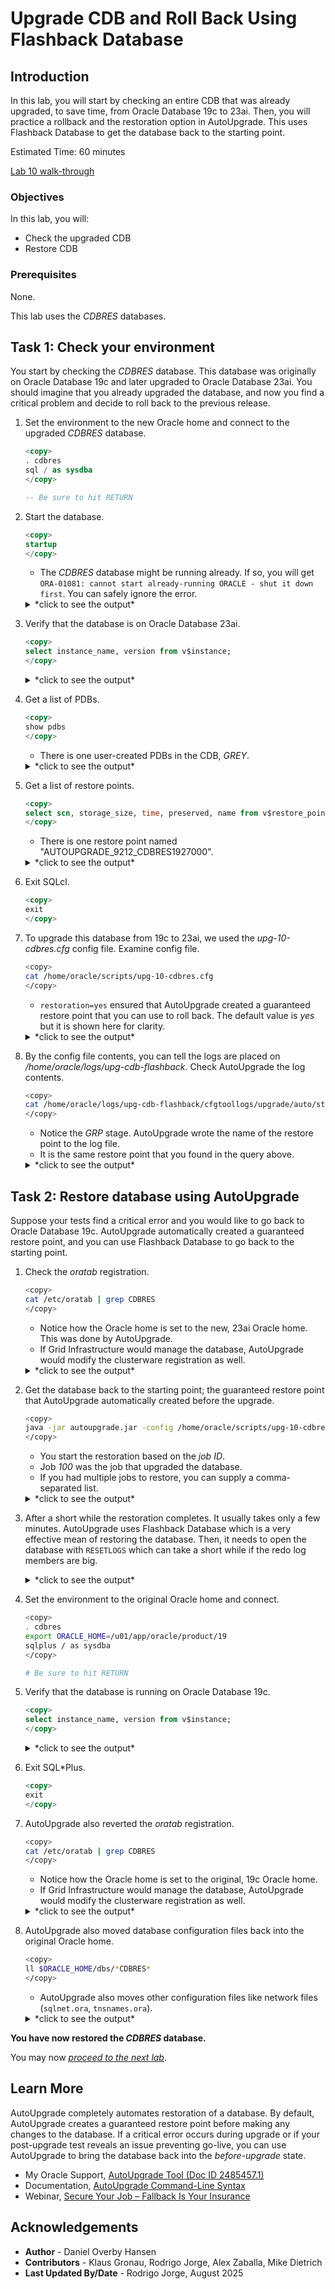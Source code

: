 # Upgrade CDB and Roll Back Using Flashback Database

## Introduction

In this lab, you will start by checking an entire CDB that was already upgraded, to save time, from Oracle Database 19c to 23ai. Then, you will practice a rollback and the restoration option in AutoUpgrade. This uses Flashback Database to get the database back to the starting point.

Estimated Time: 60 minutes

[Lab 10 walk-through](videohub:1_yd0yeopa)

### Objectives

In this lab, you will:

* Check the upgraded CDB
* Restore CDB

### Prerequisites

None.

This lab uses the *CDBRES* databases.

## Task 1: Check your environment

You start by checking the *CDBRES* database. This database was originally on Oracle Database 19c and later upgraded to Oracle Database 23ai. You should imagine that you already upgraded the database, and now you find a critical problem and decide to roll back to the previous release.

1. Set the environment to the new Oracle home and connect to the upgraded *CDBRES* database.

    ``` sql
    <copy>
    . cdbres
    sql / as sysdba
    </copy>

    -- Be sure to hit RETURN
    ```

2. Start the database.

    ``` sql
    <copy>
    startup
    </copy>
    ```

    * The *CDBRES* database might be running already. If so, you will get `ORA-01081: cannot start already-running ORACLE - shut it down first`. You can safely ignore the error.

    <details>
    <summary>*click to see the output*</summary>

    ``` text
    SQL> startup
    ORACLE instance started.

    Total System Global Area 4294964616 bytes
    Fixed Size                  9172360 bytes
    Variable Size             855638016 bytes
    Database Buffers         3422552064 bytes
    Redo Buffers                7602176 bytes

    Database mounted.
    Database opened.
    ```

    </details>

3. Verify that the database is on Oracle Database 23ai.

    ``` sql
    <copy>
    select instance_name, version from v$instance;
    </copy>
    ```

    <details>
    <summary>*click to see the output*</summary>

    ``` text
    SQL> select instance_name, version from v$instance;

    INSTANCE_NAME    VERSION
    ---------------- -----------------
    CDBRES           23.0.0.0.0
    ```

    </details>

4. Get a list of PDBs.

    ``` sql
    <copy>
    show pdbs
    </copy>
    ```

    * There is one user-created PDBs in the CDB, *GREY*.

    <details>
    <summary>*click to see the output*</summary>

    ``` text
    CON_ID     CON_NAME           OPEN MODE  RESTRICTED
    ---------- ------------------ ---------- ----------
             2 PDB$SEED           READ ONLY  NO
             3 GREY               READ WRITE NO
    ```

    </details>

5. Get a list of restore points.

    ``` sql
    <copy>
    select scn, storage_size, time, preserved, name from v$restore_point;
    </copy>
    ```

    * There is one restore point named "AUTOUPGRADE\_9212\_CDBRES1927000".

    <details>
    <summary>*click to see the output*</summary>

    ``` text
    SQL> select scn, storage_size, time, preserved, name from v$restore_point;

          SCN    STORAGE_SIZE TIME                               PRESERVED    NAME
    _________ _______________ __________________________________ ____________ _________________________________
       715819      1677721600 24-JUL-25 03.15.50.000000000 PM    YES          AUTOUPGRADE_9212_CDBRES1927000
    ```

    </details>

6. Exit SQLcl.

    ``` sql
    <copy>
    exit
    </copy>
    ```

7. To upgrade this database from 19c to 23ai, we used the *upg-10-cdbres.cfg* config file. Examine config file.

    ``` bash
    <copy>
    cat /home/oracle/scripts/upg-10-cdbres.cfg
    </copy>
    ```

    * `restoration=yes` ensured that AutoUpgrade created a guaranteed restore point that you can use to roll back. The default value is *yes* but it is shown here for clarity.

    <details>
    <summary>*click to see the output*</summary>

    ``` text
    global.autoupg_log_dir=/home/oracle/logs/upg-cdb-flashback
    upg1.source_home=/u01/app/oracle/product/19
    upg1.target_home=/u01/app/oracle/product/23
    upg1.sid=CDBRES
    upg1.restoration=yes
    upg1.timezone_upg=NO
    ```

    </details>

8. By the config file contents, you can tell the logs are placed on */home/oracle/logs/upg-cdb-flashback*. Check AutoUpgrade the log contents.

    ``` bash
    <copy>
    cat /home/oracle/logs/upg-cdb-flashback/cfgtoollogs/upgrade/auto/status/status.log
    </copy>
    ```

    * Notice the *GRP* stage. AutoUpgrade wrote the name of the restore point to the log file.
    * It is the same restore point that you found in the query above.

    <details>
    <summary>*click to see the output*</summary>

    ``` text
    ==========================================
              Autoupgrade Summary Report
    ==========================================
    [Date]           Thu Jul 24 16:26:24 GMT 2025
    [Number of Jobs] 1
    ==========================================
    [Job ID] 100
    ==========================================
    [DB Name]                cdbres
    [Version Before Upgrade] 19.27.0.0.0
    [Version After Upgrade]  23.9.0.25.07
    ------------------------------------------
    [Stage Name]    GRP
    [Status]        SUCCESS
    [Start Time]    2025-07-24 15:15:50
    [Duration]      0:00:02
    [Detail]        Please drop the following GRPs after Autoupgrade completes:
                     AUTOUPGRADE_9212_CDBRES1927000
    ------------------------------------------
    [Stage Name]    PREUPGRADE
    [Status]        SUCCESS
    [Start Time]    2025-07-24 15:15:52
    [Duration]      0:00:00
    [Log Directory] /home/oracle/logs/upg-cdb-flashback/CDBRES/100/preupgrade
    ------------------------------------------
    [Stage Name]    PRECHECKS
    [Status]        SUCCESS
    [Start Time]    2025-07-24 15:15:52
    [Duration]      0:00:32
    [Log Directory] /home/oracle/logs/upg-cdb-flashback/CDBRES/100/prechecks
    [Detail]        /home/oracle/logs/upg-cdb-flashback/CDBRES/100/prechecks/cdbres_preupgrade.log
                    Check passed and no manual intervention needed
    ------------------------------------------
    [Stage Name]    PREFIXUPS
    [Status]        SUCCESS
    [Start Time]    2025-07-24 15:16:24
    [Duration]      0:02:48
    [Log Directory] /home/oracle/logs/upg-cdb-flashback/CDBRES/100/prefixups
    [Detail]        /home/oracle/logs/upg-cdb-flashback/CDBRES/100/prefixups/prefixups.html
    ------------------------------------------
    [Stage Name]    DRAIN
    [Status]        SUCCESS
    [Start Time]    2025-07-24 15:19:13
    [Duration]      0:00:43
    [Log Directory] /home/oracle/logs/upg-cdb-flashback/CDBRES/100/drain
    ------------------------------------------
    [Stage Name]    DBUPGRADE
    [Status]        SUCCESS
    [Start Time]    2025-07-24 15:19:57
    [Duration]      0:48:01
    [Log Directory] /home/oracle/logs/upg-cdb-flashback/CDBRES/100/dbupgrade
    ------------------------------------------
    [Stage Name]    POSTCHECKS
    [Status]        SUCCESS
    [Start Time]    2025-07-24 16:08:12
    [Duration]      0:00:04
    [Log Directory] /home/oracle/logs/upg-cdb-flashback/CDBRES/100/postchecks
    [Detail]        /home/oracle/logs/upg-cdb-flashback/CDBRES/100/postchecks/cdbres_postupgrade.log
                    Check passed and no manual intervention needed
    ------------------------------------------
    [Stage Name]    POSTFIXUPS
    [Status]        SUCCESS
    [Start Time]    2025-07-24 16:08:18
    [Duration]      0:17:33
    [Log Directory] /home/oracle/logs/upg-cdb-flashback/CDBRES/100/postfixups
    [Detail]        /home/oracle/logs/upg-cdb-flashback/CDBRES/100/postfixups/postfixups.html
    ------------------------------------------
    [Stage Name]    POSTUPGRADE
    [Status]        SUCCESS
    [Start Time]    2025-07-24 16:25:51
    [Duration]      0:00:31
    [Log Directory] /home/oracle/logs/upg-cdb-flashback/CDBRES/100/postupgrade
    ------------------------------------------
    [Stage Name]    SYSUPDATES
    [Status]        SUCCESS
    [Start Time]    2025-07-24 16:26:23
    [Duration]      0:00:01
    [Log Directory] /home/oracle/logs/upg-cdb-flashback/CDBRES/100/sysupdates
    ------------------------------------------
    Summary:/home/oracle/logs/upg-cdb-flashback/CDBRES/100/dbupgrade/upg_summary.log
    ```

    </details>

## Task 2: Restore database using AutoUpgrade

Suppose your tests find a critical error and you would like to go back to Oracle Database 19c. AutoUpgrade automatically created a guaranteed restore point, and you can use Flashback Database to go back to the starting point.

1. Check the *oratab* registration.

    ``` bash
    <copy>
    cat /etc/oratab | grep CDBRES
    </copy>
    ```

    * Notice how the Oracle home is set to the new, 23ai Oracle home. This was done by AutoUpgrade.
    * If Grid Infrastructure would manage the database, AutoUpgrade would modify the clusterware registration as well.

    <details>
    <summary>*click to see the output*</summary>

    ``` text
    CDBRES:/u01/app/oracle/product/23:N
    ```

    </details>

2. Get the database back to the starting point; the guaranteed restore point that AutoUpgrade automatically created before the upgrade.

    ``` bash
    <copy>
    java -jar autoupgrade.jar -config /home/oracle/scripts/upg-10-cdbres.cfg -restore -jobs 100
    </copy>
    ```

    * You start the restoration based on the *job ID*.
    * Job *100* was the job that upgraded the database.
    * If you had multiple jobs to restore, you can supply a comma-separated list.

    <details>
    <summary>*click to see the output*</summary>

    ``` text
    Previous execution found loading latest data
    Total jobs being restored: 1
    +--------------------------------+
    | Starting AutoUpgrade execution |
    +--------------------------------+
    +----+-------+---------+---------+--------+------------+-------+-------+
    |Job#|DB_NAME|    STAGE|OPERATION|  STATUS|  START_TIME|UPDATED|MESSAGE|
    +----+-------+---------+---------+--------+------------+-------+-------+
    | 100| CDBRES|COMPLETED|  STOPPED|FINISHED|Jul-31 09:15|       |       |
    +----+-------+---------+---------+--------+------------+-------+-------+
    Total jobs 1
    ```

    </details>

3. After a short while the restoration completes. It usually takes only a few minutes. AutoUpgrade uses Flashback Database which is a very effective mean of restoring the database. Then, it needs to open the database with `RESETLOGS` which can take a short while if the redo log members are big.

    <details>
    <summary>*click to see the output*</summary>

    ``` text
    Job 100 completed
    ------------------- Final Summary --------------------
    Number of databases            [ 1 ]

    Jobs restored                  [1]
    Jobs failed                    [0]
    -------------------- JOBS PENDING --------------------
    Job 100 for CDBRES

    Please check the summary report at:
    /home/oracle/logs/upg-cdb-flashback/cfgtoollogs/upgrade/auto/status/status.html
    /home/oracle/logs/upg-cdb-flashback/cfgtoollogs/upgrade/auto/status/status.log
    Exiting
    ```

    </details>

4. Set the environment to the original Oracle home and connect.

    ``` bash
    <copy>
    . cdbres
    export ORACLE_HOME=/u01/app/oracle/product/19
    sqlplus / as sysdba
    </copy>

    # Be sure to hit RETURN
    ```

5. Verify that the database is running on Oracle Database 19c.

    ``` sql
    <copy>
    select instance_name, version from v$instance;
    </copy>
    ```

    <details>
    <summary>*click to see the output*</summary>

    ``` text
    SQL> select instance_name, version from v$instance;

    INSTANCE_NAME    VERSION
    ---------------- -----------------
    CDBRES           19.0.0.0.0
    ```

    </details>

6. Exit SQL*Plus.

    ``` sql
    <copy>
    exit
    </copy>
    ```

7. AutoUpgrade also reverted the *oratab* registration.

    ``` bash
    <copy>
    cat /etc/oratab | grep CDBRES
    </copy>
    ```

    * Notice how the Oracle home is set to the original, 19c Oracle home.
    * If Grid Infrastructure would manage the database, AutoUpgrade would modify the clusterware registration as well.

    <details>
    <summary>*click to see the output*</summary>

    ``` text
    CDBRES:/u01/app/oracle/product/19:N
    ```

    </details>

8. AutoUpgrade also moved database configuration files back into the original Oracle home.

    ``` bash
    <copy>
    ll $ORACLE_HOME/dbs/*CDBRES*
    </copy>
    ```

    * AutoUpgrade also moves other configuration files like network files (`sqlnet.ora`, `tnsnames.ora`).

    <details>
    <summary>*click to see the output*</summary>

    ``` text
    -rw-r-----. 1 oracle oinstall       24 May 23 11:52 /u01/app/oracle/product/19/dbs/lkCDBRES
    -rw-r-----. 1 oracle oinstall     2048 May 23 12:20 /u01/app/oracle/product/19/dbs/orapwCDBRES
    -rw-r-----. 1 oracle oinstall 19120128 May 26 05:23 /u01/app/oracle/product/19/dbs/snapcf_CDBRES.f
    -rw-r-----. 1 oracle oinstall     3584 May 26 05:24 /u01/app/oracle/product/19/dbs/spfileCDBRES.ora
    -rw-rw----. 1 oracle oinstall     1544 May 26 05:24 /u01/app/oracle/product/19/dbs/hc_CDBRES.dat
    ```

    </details>

**You have now restored the *CDBRES* database.**

You may now [*proceed to the next lab*](#next).

## Learn More

AutoUpgrade completely automates restoration of a database. By default, AutoUpgrade creates a guaranteed restore point before making any changes to the database. If a critical error occurs during upgrade or if your post-upgrade test reveals an issue preventing go-live, you can use AutoUpgrade to bring the database back into the *before-upgrade* state.

* My Oracle Support, [AutoUpgrade Tool (Doc ID 2485457.1)](https://support.oracle.com/epmos/faces/DocumentDisplay?id=2485457.1)
* Documentation, [AutoUpgrade Command-Line Syntax](hhttps://docs.oracle.com/en/database/oracle/oracle-database/23/upgrd/autoupgrade-command-line-parameters.html#GUID-B969F325-EB44-42B3-AD93-43E47493E271)
* Webinar, [Secure Your Job – Fallback Is Your Insurance](https://www.youtube.com/watch?v=P12UqVRzarw)

## Acknowledgements

* **Author** - Daniel Overby Hansen
* **Contributors** - Klaus Gronau, Rodrigo Jorge, Alex Zaballa, Mike Dietrich
* **Last Updated By/Date** - Rodrigo Jorge, August 2025
